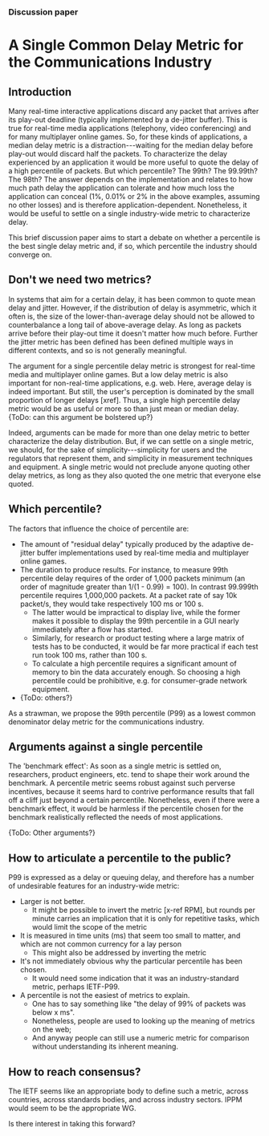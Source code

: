 ### Discussion paper

# A Single Common Delay Metric for the Communications Industry

## Introduction

Many real-time interactive applications discard any packet that arrives after its play-out deadline (typically implemented by a de-jitter buffer). This is true for real-time media applications (telephony, video conferencing) and for many multiplayer online games.  So, for these kinds of applications, a median delay metric is a distraction---waiting for the median delay before play-out would discard half the packets. To characterize the delay experienced by an application it would be more useful to quote the delay of a high percentile of packets. But which percentile? The 99th? The 99.99th? The 98th? The answer depends on the implementation and relates to how much path delay the application can tolerate and how much loss the application can conceal (1%, 0.01% or 2% in the above examples, assuming no other losses) and is therefore application-dependent. Nonetheless, it would be useful to settle on a single industry-wide metric to characterize delay.

This brief discussion paper aims to start a debate on whether a percentile is the best single delay metric and, if so, which percentile the industry should converge on.

## Don't we need two metrics?

In systems that aim for a certain delay, it has been common to quote mean delay and jitter. However, if the distribution of delay is asymmetric, which it often is, the size of the lower-than-average delay should not be allowed to counterbalance a long tail of above-average delay. As long as packets arrive before their play-out time it doesn't matter how much before. Further the jitter metric has been defined has been defined multiple ways in different contexts, and so is not generally meaningful.

The argument for a single percentile delay metric is strongest for real-time media and multiplayer online games. But a low delay metric is also important for non-real-time applications, e.g. web. Here, average delay is indeed important. But still, the user's perception is dominated by the small proportion of longer delays [xref]. Thus, a single high percentile delay metric would be as useful or more so than just mean or median delay. {ToDo: can this argument be bolstered up?}

Indeed, arguments can be made for more than one delay metric to better characterize the delay distribution. But, if we can settle on a single metric, we should, for the sake of simplicity---simplicity for users and the regulators that represent them, and simplicity in measurement techniques and equipment. A single metric would not preclude anyone quoting other delay metrics, as long as they also quoted the one metric that everyone else quoted.

## Which percentile?

The factors that influence the choice of percentile are:

* The amount of "residual delay" typically produced by the adaptive de-jitter buffer implementations used by real-time media and multiplayer online games.
* The duration to produce results.
  For instance, to measure 99th percentile delay requires of the order of 1,000 packets minimum (an order of magnitude greater than 1/(1 - 0.99) = 100). In contrast 99.999th percentile requires 1,000,000 packets. At a packet rate of say 10k packet/s, they would take respectively 100 ms or 100 s.
  * The latter would be impractical to display live, while the former makes it possible to display the 99th percentile in a GUI nearly immediately after a flow has started.
  * Similarly, for research or product testing where a large matrix of tests has to be conducted, it would be far more practical if each test run took 100 ms, rather than 100 s.
  * To calculate a high percentile requires a significant amount of memory to bin the data accurately enough. So choosing a high percentile could be prohibitive, e.g. for consumer-grade network equipment.
* {ToDo: others?}

As a strawman, we propose the 99th percentile (P99) as a lowest common denominator delay metric for the communications industry.

## Arguments against a single percentile

The 'benchmark effect': As soon as a single metric is settled on, researchers, product engineers, etc. tend to shape their work around the benchmark. A percentile metric seems robust against such perverse incentives, because it seems hard to contrive performance results that fall off a cliff just beyond a certain percentile. Nonetheless, even if there were a benchmark effect, it would be harmless if the percentile chosen for the benchmark realistically reflected the needs of most applications.

{ToDo: Other arguments?}

## How to articulate a percentile to the public?

P99 is expressed as a delay or queuing delay, and therefore has a number of undesirable features for an industry-wide metric:

* Larger is not better.
  * It might be possible to invert the metric [x-ref RPM], but rounds per minute carries an implication that it is only for repetitive tasks, which would limit the scope of the metric
* It is measured in time units (ms) that seem too small to matter, and which are not common currency for a lay person
  * This might also be addressed by inverting the metric
* It's not immediately obvious why the particular percentile has been chosen.
  * It would need some indication that it was an industry-standard metric, perhaps IETF-P99.
* A percentile is not the easiest of metrics to explain.
  * One has to say something like "the delay of 99% of packets was below x ms". 
  * Nonetheless, people are used to looking up the meaning of metrics on the web; 
  * And anyway people can still use a numeric metric for comparison without understanding its inherent meaning.

## How to reach consensus?

The IETF seems like an appropriate body to define such a metric, across countries, across standards bodies, and across industry sectors. IPPM would seem to be the appropriate WG.

Is there interest in taking this forward?

